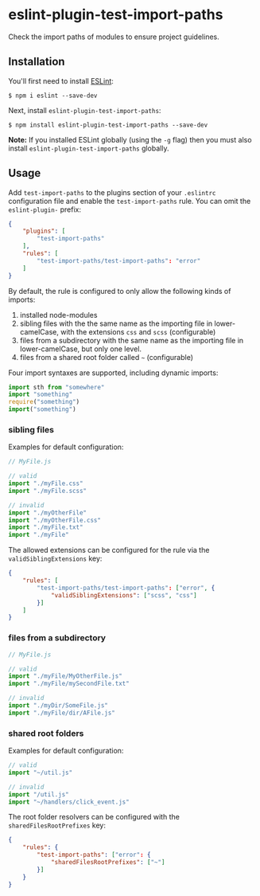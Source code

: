 # eslint-plugin-test-import-paths

Check the import paths of modules to ensure project guidelines.

## Installation

You'll first need to install [ESLint](http://eslint.org):

```
$ npm i eslint --save-dev
```

Next, install `eslint-plugin-test-import-paths`:

```
$ npm install eslint-plugin-test-import-paths --save-dev
```

**Note:** If you installed ESLint globally (using the `-g` flag) then you must also install `eslint-plugin-test-import-paths` globally.

## Usage

Add `test-import-paths` to the plugins section of your `.eslintrc` configuration file and enable the `test-import-paths` rule. You can omit the `eslint-plugin-` prefix:

```json
{
    "plugins": [
        "test-import-paths"
    ],
    "rules": [
        "test-import-paths/test-import-paths": "error"
    ]
}
```

By default, the rule is configured to only allow the following kinds of imports:

1. installed node-modules
2. sibling files with the the same name as the importing file in lower-camelCase, with the extensions `css` and `scss` (configurable)
3. files from a subdirectory with the same name as the importing file in lower-camelCase, but only one level.
4. files from a shared root folder called `~` (configurable)

Four import syntaxes are supported, including dynamic imports:
```javascript
import sth from "somewhere"
import "something"
require("something")
import("something")
```

### sibling files

Examples for default configuration:
```javascript
// MyFile.js

// valid
import "./myFile.css"
import "./myFile.scss"

// invalid
import "./myOtherFile"
import "./myOtherFile.css"
import "./myFile.txt"
import "./myFile"
```

The allowed extensions can be configured for the rule via the `validSiblingExtensions` key:
```json
{
    "rules": [
        "test-import-paths/test-import-paths": ["error", {
            "validSiblingExtensions": ["scss", "css"]
        }]
    ]
}
```

### files from a subdirectory

```javascript
// MyFile.js

// valid
import "./myFile/MyOtherFile.js"
import "./myFile/mySecondFile.txt"

// invalid
import "./myDir/SomeFile.js"
import "./myFile/dir/AFile.js"
```

### shared root folders

Examples for default configuration:
```javascript
// valid
import "~/util.js"

// invalid
import "/util.js"
import "~/handlers/click_event.js"
```

The root folder resolvers can be configured with the `sharedFilesRootPrefixes` key:
```json
{
    "rules": {
        "test-import-paths": ["error": {
            "sharedFilesRootPrefixes": ["~"]
        }]
    }
}
```
